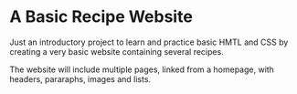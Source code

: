 # A Basic Recipe Website

Just an introductory project to learn and practice basic HMTL and CSS by
creating a very basic website containing several recipes.

The website will include multiple pages, linked from a homepage, with headers, pararaphs, images and lists.